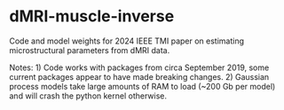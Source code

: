 # dMRI-muscle-inverse
Code and model weights for 2024 IEEE TMI paper on estimating microstructural parameters from dMRI data.

Notes: 1) Code works with packages from circa September 2019, some current packages appear to have made breaking changes. 2) Gaussian process models take large amounts of RAM to load (~200 Gb per model) and will crash the python kernel otherwise. 
